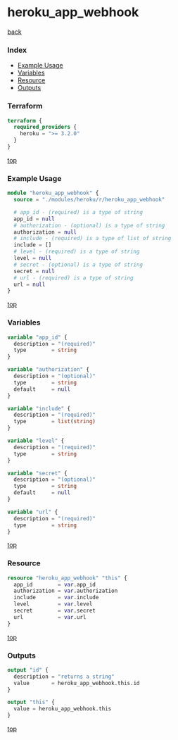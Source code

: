 # heroku_app_webhook

[back](../heroku.md)

### Index

- [Example Usage](#example-usage)
- [Variables](#variables)
- [Resource](#resource)
- [Outputs](#outputs)

### Terraform

```terraform
terraform {
  required_providers {
    heroku = ">= 3.2.0"
  }
}
```

[top](#index)

### Example Usage

```terraform
module "heroku_app_webhook" {
  source = "./modules/heroku/r/heroku_app_webhook"

  # app_id - (required) is a type of string
  app_id = null
  # authorization - (optional) is a type of string
  authorization = null
  # include - (required) is a type of list of string
  include = []
  # level - (required) is a type of string
  level = null
  # secret - (optional) is a type of string
  secret = null
  # url - (required) is a type of string
  url = null
}
```

[top](#index)

### Variables

```terraform
variable "app_id" {
  description = "(required)"
  type        = string
}

variable "authorization" {
  description = "(optional)"
  type        = string
  default     = null
}

variable "include" {
  description = "(required)"
  type        = list(string)
}

variable "level" {
  description = "(required)"
  type        = string
}

variable "secret" {
  description = "(optional)"
  type        = string
  default     = null
}

variable "url" {
  description = "(required)"
  type        = string
}
```

[top](#index)

### Resource

```terraform
resource "heroku_app_webhook" "this" {
  app_id        = var.app_id
  authorization = var.authorization
  include       = var.include
  level         = var.level
  secret        = var.secret
  url           = var.url
}
```

[top](#index)

### Outputs

```terraform
output "id" {
  description = "returns a string"
  value       = heroku_app_webhook.this.id
}

output "this" {
  value = heroku_app_webhook.this
}
```

[top](#index)